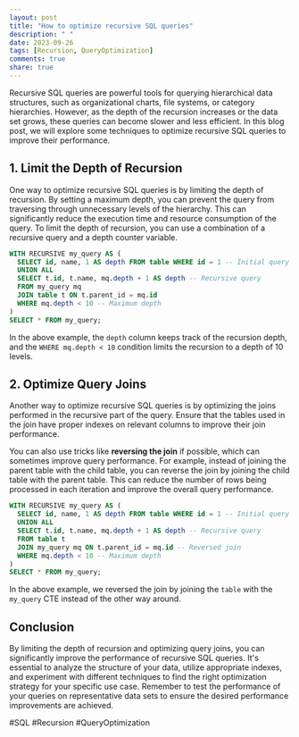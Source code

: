 ```yaml
---
layout: post
title: "How to optimize recursive SQL queries"
description: " "
date: 2023-09-26
tags: [Recursion, QueryOptimization]
comments: true
share: true
---
```


Recursive SQL queries are powerful tools for querying hierarchical data structures, such as organizational charts, file systems, or category hierarchies. However, as the depth of the recursion increases or the data set grows, these queries can become slower and less efficient. In this blog post, we will explore some techniques to optimize recursive SQL queries to improve their performance.

## 1. Limit the Depth of Recursion

One way to optimize recursive SQL queries is by limiting the depth of recursion. By setting a maximum depth, you can prevent the query from traversing through unnecessary levels of the hierarchy. This can significantly reduce the execution time and resource consumption of the query. To limit the depth of recursion, you can use a combination of a recursive query and a depth counter variable.

```sql
WITH RECURSIVE my_query AS (
  SELECT id, name, 1 AS depth FROM table WHERE id = 1 -- Initial query
  UNION ALL
  SELECT t.id, t.name, mq.depth + 1 AS depth -- Recursive query
  FROM my_query mq
  JOIN table t ON t.parent_id = mq.id
  WHERE mq.depth < 10 -- Maximum depth
)
SELECT * FROM my_query;
```

In the above example, the `depth` column keeps track of the recursion depth, and the `WHERE mq.depth < 10` condition limits the recursion to a depth of 10 levels.

## 2. Optimize Query Joins

Another way to optimize recursive SQL queries is by optimizing the joins performed in the recursive part of the query. Ensure that the tables used in the join have proper indexes on relevant columns to improve their join performance. 

You can also use tricks like **reversing the join** if possible, which can sometimes improve query performance. For example, instead of joining the parent table with the child table, you can reverse the join by joining the child table with the parent table. This can reduce the number of rows being processed in each iteration and improve the overall query performance.

```sql
WITH RECURSIVE my_query AS (
  SELECT id, name, 1 AS depth FROM table WHERE id = 1 -- Initial query
  UNION ALL
  SELECT t.id, t.name, mq.depth + 1 AS depth -- Recursive query
  FROM table t
  JOIN my_query mq ON t.parent_id = mq.id -- Reversed join
  WHERE mq.depth < 10 -- Maximum depth
)
SELECT * FROM my_query;
```

In the above example, we reversed the join by joining the `table` with the `my_query` CTE instead of the other way around.

## Conclusion

By limiting the depth of recursion and optimizing query joins, you can significantly improve the performance of recursive SQL queries. It's essential to analyze the structure of your data, utilize appropriate indexes, and experiment with different techniques to find the right optimization strategy for your specific use case. Remember to test the performance of your queries on representative data sets to ensure the desired performance improvements are achieved.

#SQL #Recursion #QueryOptimization